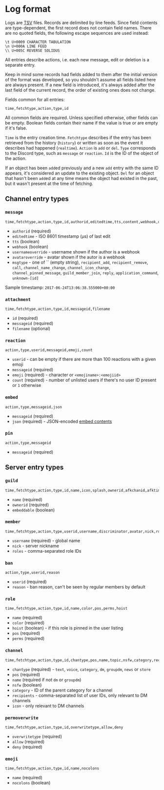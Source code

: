 Log format
==========

Logs are [TSV][] files. Records are delimited by line feeds. Since field
contents are type-dependent, the first record does not contain field names.
There are no quoted fields, the following escape sequences are used instead:

    \t U+0009 CHARACTER TABULATION
    \n U+000A LINE FEED
    \\ U+005C REVERSE SOLIDUS

All entries describe actions, i.e. each new message, edit or deletion is a
separate entry.

Keep in mind some records had fields added to them after the initial version
of the format was developed, so you shouldn't assume all fields listed here
are always present. If a new field is introduced, it's always added after the
last field of the current record, the order of existing ones does not change.

Fields common for all entries:

    time,fetchtype,action,type,id

All common fields are required. Unless specified otherwise, other fields can be
empty. Boolean fields contain their name if the value is true or are empty if
it's false.

`Time` is the entry creation time. `Fetchtype` describes if the entry has been
retrieved from the history (`history`) or written as soon as the event it
describes had happened (`realtime`). `Action` is `add` or `del`. `Type`
corresponds to the Discord type, such as `message` or `reaction`. `Id` is the
ID of the object of the action.

If an object has been `add`ed previously and a new `add` entry with the same ID
appears, it's considered an update to the existing object. `Del` for an object
that hasn't been `add`ed at any time means the object had existed in the past,
but it wasn't present at the time of fetching.

[TSV]: https://en.wikipedia.org/wiki/Tab-separated_values

## Channel entry types

### `message`

    time,fetchtype,action,type,id,authorid,editedtime,tts,content,webhook,usernameoverride,avataroverride,msgtype

 - `authorid` (required)
 - `editedtime` - ISO 8601 timestamp (µs) of last edit
 - `tts` (boolean)
 - `webhook` (boolean)
 - `usernameoverride` - username shown if the author is a webhook
 - `avataroverride` - avatar shown if the autor is a webhook
 - `msgtype` - one of `` (empty string), `recipient_add`, `recipient_remove`, `call`, `channel_name_change`, `channel_icon_change`, `channel_pinned_message`, `guild_member_join`, `reply`, `application_command`, `unknown-[id]`

Sample timestamp: `2017-06-24T13:06:38.555000+00:00`

### `attachment`

    time,fetchtype,action,type,id,messageid,filename

 - `id` (required)
 - `messageid` (required)
 - `filename` (optional)

### `reaction`

    action,type,userid,messageid,emoji,count

 - `userid` - can be empty if there are more than 100 reactions with a given emoji
 - `messageid` (required)
 - `emoji` (required) - character or `<emojiname>:<emojiid>`
 - `count` (required) - number of unlisted users if there's no user ID present or `1` otherwise

### `embed`

    action,type,messageid,json

 - `messageid` (required)
 - `json` (required) - JSON-encoded [embed contents](https://discordapp.com/developers/docs/resources/channel#embed-object)

### `pin`

    action,type,messageid

 - `messageid` (required)

## Server entry types

### `guild`

    time,fetchtype,action,type,id,name,icon,splash,ownerid,afkchanid,afktimeout,embeddable,embedchanid

 - `name` (required)
 - `ownerid` (required)
 - `embeddable` (boolean)

### `member`

    time,fetchtype,action,type,userid,username,discriminator,avatar,nick,roles

 - `username` (required) - global name
 - `nick` - server nickname
 - `roles` - comma-separated role IDs

### `ban`

    action,type,userid,reason

 - `userid` (required)
 - `reason` - ban reason, can't be seen by regular members by default

### `role`

    time,fetchtype,action,type,id,name,color,pos,perms,hoist

 - `name` (required)
 - `color` (required)
 - `hoist` (boolean) - if this role is pinned in the user listing
 - `pos` (required)
 - `perms` (required)

### `channel`

    time,fetchtype,action,type,id,chantype,pos,name,topic,nsfw,category,recipients,icon

 - `chantype` (required) - `text`, `voice`, `category`, `dm`, `groupdm`, `news` or `store`
 - `pos` (required)
 - `name` (required if not `dm` or `groupdm`)
 - `nsfw` (boolean)
 - `category` - ID of the parent category for a channel
 - `recipients` - comma-separated list of user IDs, only relevant to DM channels
 - `icon` - only relevant to DM channels

### `permoverwrite`

    time,fetchtype,action,type,id,overwritetype,allow,deny

 - `overwritetype` (required)
 - `allow` (required)
 - `deny` (required)

### `emoji`

    time,fetchtype,action,type,id,name,nocolons

 - `name` (required)
 - `nocolons` (boolean)
